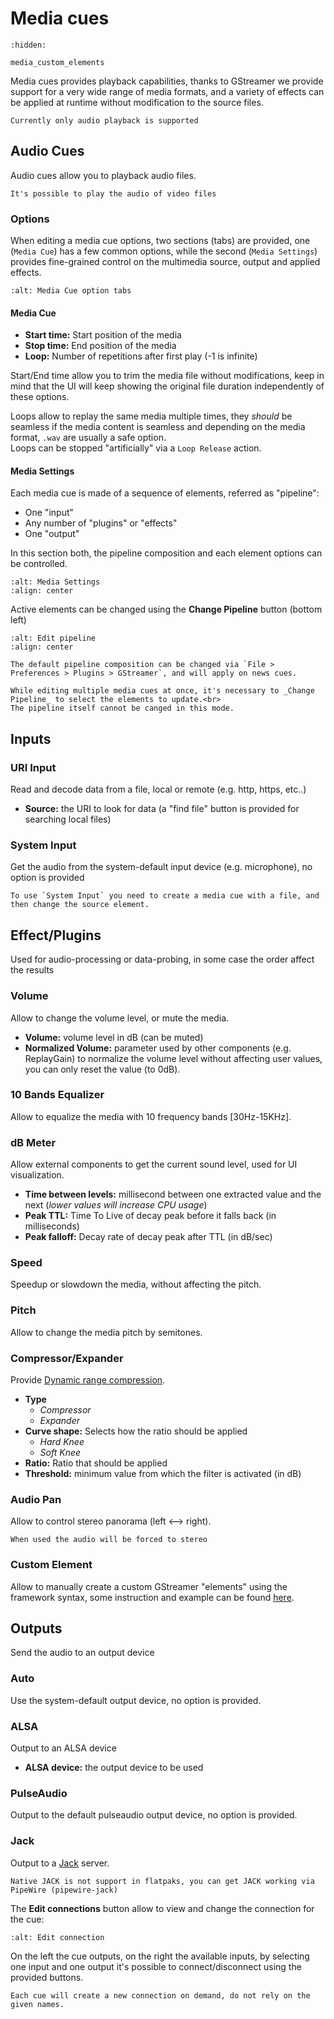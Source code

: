 # Media cues

```{toctree}
:hidden:

media_custom_elements
```

Media cues provides playback capabilities, thanks to GStreamer we provide support for a very wide range of media formats,
and a variety of effects can be applied at runtime without modification to the source files.

```{warning}
Currently only audio playback is supported
```

## Audio Cues

Audio cues allow you to playback audio files.

```{note}
It's possible to play the audio of video files
```

### Options

When editing a media cue options, two sections (tabs) are provided,
one (`Media Cue`) has a few common options, while the second (`Media Settings`) 
provides fine-grained control on the multimedia source, output and applied effects.

```{image} ../_static/media_cue_options_tab.png
:alt: Media Cue option tabs
```

#### Media Cue

* **Start time:** Start position of the media
* **Stop time:** End position of the media
* **Loop:** Number of repetitions after first play (-1 is infinite)

Start/End time allow you to trim the media file without modifications, keep in mind that the UI will keep showing the
original file duration independently of these options.

Loops allow to replay the same media multiple times, they _should_ be seamless if the media content is seamless 
and depending on the media format, `.wav` are usually a safe option.<br>
Loops can be stopped "artificially" via a `Loop Release` action.

#### Media Settings

Each media cue is made of a sequence of elements, referred as "pipeline":

* One "input"
* Any number of "plugins" or "effects"
* One "output"

In this section both, the pipeline composition and each element options can be controlled.

```{image} ../_static/media_cue_media_settings.png
:alt: Media Settings
:align: center
```

Active elements can be changed using the **Change Pipeline** button (bottom left)

```{image} ../_static/media_cue_edit_pipeline.png
:alt: Edit pipeline
:align: center
```

```{note}
The default pipeline composition can be changed via `File > Preferences > Plugins > GStreamer`, and will apply on news cues.
```

```{note}
While editing multiple media cues at once, it's necessary to _Change Pipeline_ to select the elements to update.<br>
The pipeline itself cannot be canged in this mode.
```

## Inputs

### URI Input

Read and decode data from a file, local or remote (e.g. http, https, etc..)

* **Source:** the URI to look for data (a "find file" button is provided for searching local files)

### System Input

Get the audio from the system-default input device (e.g. microphone), no option is provided

```{note}
To use `System Input` you need to create a media cue with a file, and then change the source element.
```

## Effect/Plugins

Used for audio-processing or data-probing, in some case the order affect the results

### Volume

Allow to change the volume level, or mute the media.

* **Volume:** volume level in dB (can be muted)
* **Normalized Volume:** parameter used by other components (e.g. ReplayGain) to
  normalize the volume level without affecting user values, you can only reset the value (to 0dB).

### 10 Bands Equalizer

Allow to equalize the media with 10 frequency bands [30Hz-15KHz].

### dB Meter

Allow external components to get the current sound level, used for UI visualization.

* **Time between levels:** millisecond between one extracted value and the next (_lower values will increase CPU usage_)
* **Peak TTL:** Time To Live of decay peak before it falls back (in milliseconds)
* **Peak falloff:** Decay rate of decay peak after TTL (in dB/sec)

### Speed

Speedup or slowdown the media, without affecting the pitch.

### Pitch

Allow to change the media pitch by semitones.

### Compressor/Expander

Provide <a href="https://en.wikipedia.org/wiki/Dynamic_range_compression" target="_blank">Dynamic range compression</a>.

* **Type**
   * *Compressor*
   * *Expander*
* **Curve shape:** Selects how the ratio should be applied
   * *Hard Knee*
   * *Soft Knee*
* **Ratio:** Ratio that should be applied
* **Threshold:** minimum value from which the filter is activated (in dB)

### Audio Pan

Allow to control stereo panorama (left ⟷ right).

```{note}
When used the audio will be forced to stereo
```

### Custom Element

Allow to manually create a custom GStreamer "elements" using the framework syntax,
some instruction and example can be found [here](media_custom_elements.md).

## Outputs

Send the audio to an output device

### Auto

Use the system-default output device, no option is provided.

### ALSA

Output to an ALSA device

* **ALSA device:** the output device to be used

### PulseAudio

Output to the default pulseaudio output device, no option is provided.

### Jack

Output to a <a href="http://www.jackaudio.org/" target="_blank">Jack</a> server.

```{warning}
Native JACK is not support in flatpaks, you can get JACK working via PipeWire (pipewire-jack)
```

The **Edit connections** button allow to view and change the connection for the cue:

```{image} ../_static/media_cue_jack_connections.png
:alt: Edit connection
```

On the left the cue outputs, on the right the available inputs, 
by selecting one input and one output it's possible to connect/disconnect using the provided buttons.

```{note}
Each cue will create a new connection on demand, do not rely on the given names.
```

